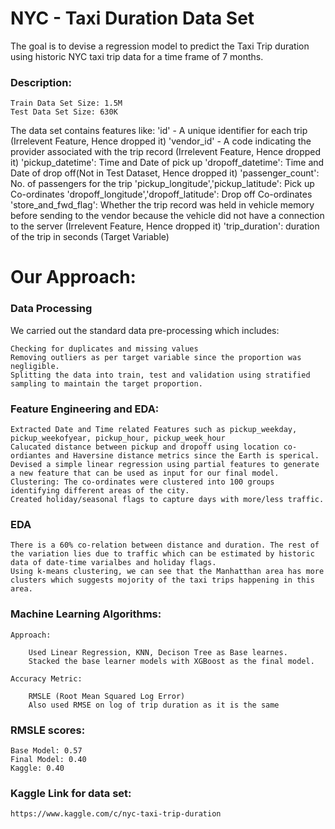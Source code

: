 # NYC - Taxi Duration Data Set
The goal is to devise a regression model to predict the Taxi Trip duration using historic NYC taxi trip data for a time frame of 7 months.

### Description:

    Train Data Set Size: 1.5M
    Test Data Set Size: 630K

The data set contains features like:
    'id' - A unique identifier for each trip (Irrelevent Feature, Hence dropped it)
    'vendor_id' - A code indicating the provider associated with the trip record (Irrelevent Feature, Hence dropped it)
    'pickup_datetime': Time and Date of pick up
    'dropoff_datetime': Time and Date of drop off(Not in Test Dataset, Hence dropped it)
    'passenger_count': No. of passengers for the trip
    'pickup_longitude','pickup_latitude': Pick up Co-ordinates
    'dropoff_longitude','dropoff_latitude': Drop off Co-ordinates
    'store_and_fwd_flag': Whether the trip record was held in vehicle memory before sending to the vendor because the vehicle did not have a connection to the server (Irrelevent Feature, Hence dropped it)
    'trip_duration': duration of the trip in seconds (Target Variable)
    
# Our Approach:
### Data Processing
We carried out the standard data pre-processing which includes:

    Checking for duplicates and missing values
    Removing outliers as per target variable since the proportion was negligible.
    Splitting the data into train, test and validation using stratified sampling to maintain the target proportion.

### Feature Engineering and EDA: 
    Extracted Date and Time related Features such as pickup_weekday, pickup_weekofyear, pickup_hour, pickup_week_hour
    Calucated distance between pickup and dropoff using location co-ordiantes and Haversine distance metrics since the Earth is sperical.
    Devised a simple linear regression using partial features to generate a new feature that can be used as input for our final model.
    Clustering: The co-ordinates were clustered into 100 groups identifying different areas of the city.
    Created holiday/seasonal flags to capture days with more/less traffic.

### EDA
    There is a 60% co-relation between distance and duration. The rest of the variation lies due to traffic which can be estimated by historic data of date-time varialbes and holiday flags.
    Using k-means clustering, we can see that the Manhatthan area has more clusters which suggests mojority of the taxi trips happening in this area.

### Machine Learning Algorithms:
    Approach: 
    
        Used Linear Regression, KNN, Decison Tree as Base learnes.
        Stacked the base learner models with XGBoost as the final model.
    
    Accuracy Metric:
    
        RMSLE (Root Mean Squared Log Error)
        Also used RMSE on log of trip duration as it is the same
    
### RMSLE scores:
    Base Model: 0.57
    Final Model: 0.40
    Kaggle: 0.40

### Kaggle Link for data set:
    https://www.kaggle.com/c/nyc-taxi-trip-duration
    
